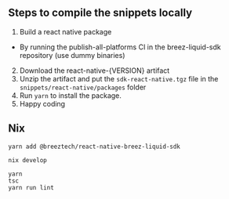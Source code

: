 ## Steps to compile the snippets locally
1. Build a react native package
  - By running the publish-all-platforms CI in the breez-liquid-sdk repository (use dummy binaries)
2. Download the react-native-{VERSION} artifact 
3. Unzip the artifact and put the `sdk-react-native.tgz` file in the `snippets/react-native/packages` folder
4. Run `yarn` to install the package.
5. Happy coding

## Nix

```
yarn add @breeztech/react-native-breez-liquid-sdk

nix develop

yarn
tsc
yarn run lint
```